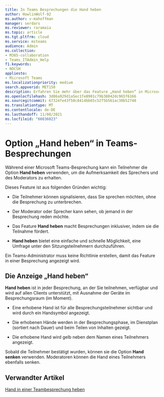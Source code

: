 ```yaml
---
title: In Teams Besprechungen die Hand heben
author: HowlinWolf-92
ms.author: v-mahoffman
manager: serdars
ms.reviewer: raramaia
ms.topic: article
ms.tgt.pltfrm: cloud
ms.service: msteams
audience: Admin
ms.collection:
- M365-collaboration
- Teams_ITAdmin_Help
f1.keywords:
- NOCSH
appliesto:
- Microsoft Teams
ms.localizationpriority: medium
search.appverid: MET150
description: Erfahren Sie mehr über das Feature „Hand heben“ in Microsoft Teams-Besprechungen.
ms.openlocfilehash: 3d86a929d1a5ec1fe8901c79b38042dc965f6166
ms.sourcegitcommit: 67324fe43f50c8414bb65c52f5b561ac30b52748
ms.translationtype: MT
ms.contentlocale: de-DE
ms.lasthandoff: 11/08/2021
ms.locfileid: "60836023"
---
```

# <a name="raise-your-hand-option-in-teams-meetings"></a>Option „Hand heben“ in Teams-Besprechungen

Während einer Microsoft Teams-Besprechung kann ein Teilnehmer die Option **Hand heben** verwenden, um die Aufmerksamkeit des Sprechers und des Moderators zu erhalten.

Dieses Feature ist aus folgenden Gründen wichtig:

- Die Teilnehmer können signalisieren, dass Sie sprechen möchten, ohne die Besprechung zu unterbrechen.

- Der Moderator oder Sprecher kann sehen, ob jemand in der Besprechung reden möchte.  

- Das Feature **Hand heben** macht Besprechungen inklusiver, indem sie die Teilnahme fördert.

- **Hand heben** bietet eine einfache und schnelle Möglichkeit, eine Umfrage unter den Sitzungsteilnehmern durchzuführen.

Ein Teams-Administrator muss keine Richtlinie erstellen, damit das Feature in einer Besprechung angezeigt wird.

## <a name="raise-your-hand-display"></a>Die Anzeige „Hand heben“

**Hand heben** ist in jeder Besprechung, an der Sie teilnehmen, verfügbar und wird auf allen Clients unterstützt, mit Ausnahme der Geräte im Besprechungsraum (im Moment).

- Eine erhobene Hand ist für alle Besprechungsteilnehmer sichtbar und wird durch ein Handsymbol angezeigt.

- Die erhobenen Hände werden in der Besprechungsphase, im Dienstplan (sortiert nach Dauer) und beim Teilen von Inhalten gezeigt.

- Die erhobene Hand wird gelb neben dem Namen eines Teilnehmers angezeigt.

Sobald die Teilnehmer bestätigt wurden, können sie die Option **Hand senken** verwenden. Moderatoren können die Hand eines Teilnehmers ebenfalls senken.

## <a name="related-article"></a>Verwandter Artikel

[Hand in einer Teambesprechung heben](https://support.office.com/article/raise-your-hand-in-a-teams-meeting-bb2dd8e1-e6bd-43a6-85cf-30822667b372?ui=en-US&rs=en-US&ad=US)
